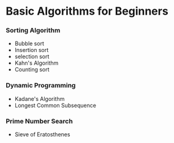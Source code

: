 # Basic Algorithms for Beginners
### Sorting Algorithm
- Bubble sort 
- Insertion sort 
- selection sort 
- Kahn's Algorithm
- Counting sort

### Dynamic Programming
- Kadane's Algorithm
- Longest Common Subsequence 

### Prime Number Search
- Sieve of Eratosthenes 
